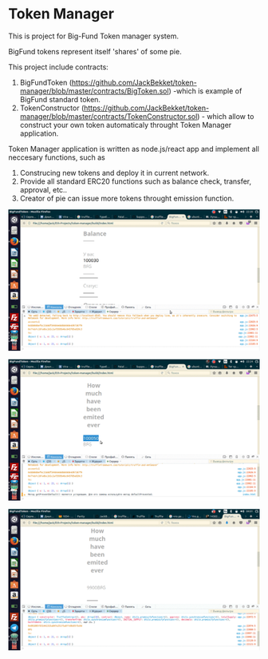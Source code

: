 # Token Manager

This is project for Big-Fund Token manager system.


BigFund tokens represent itself 'shares' of some pie.



This project include contracts:
1. BigFundToken (https://github.com/JackBekket/token-manager/blob/master/contracts/BigToken.sol) -which is example of BigFund standard token.
2. TokenConstructor (https://github.com/JackBekket/token-manager/blob/master/contracts/TokenConstructor.sol) - which allow to construct your own token automaticaly throught Token Manager application.

Token Manager application is written as node.js/react app and implement all neccesary functions, such as
1. Construcing new tokens and deploy it in current network.
2. Provide all standard ERC20 functions such as balance check, transfer, approval, etc..
3. Creator of pie can issue more tokens throught emission function.

![Settings Window](https://github.com/JackBekket/token-manager/blob/master/Scrinshots/transfer.gif)

![Settings Window](https://github.com/JackBekket/token-manager/blob/master/Scrinshots/mint.gif)

![Settings Window](https://github.com/JackBekket/token-manager/blob/master/Scrinshots/waaagh.gif)
